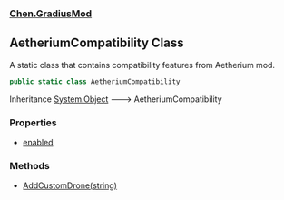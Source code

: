 
### [Chen.GradiusMod](./neHTXX+yFsk1RpXqjkv9zg 'Chen.GradiusMod')

## AetheriumCompatibility Class
A static class that contains compatibility features from Aetherium mod.  
```csharp
public static class AetheriumCompatibility
```
Inheritance [System.Object](https://docs.microsoft.com/en-us/dotnet/api/System.Object 'System.Object') &#129106; AetheriumCompatibility  

### Properties
- [enabled](./jJQAnuVVdkjIUk8KoCCbdw 'Chen.GradiusMod.AetheriumCompatibility.enabled')

### Methods
- [AddCustomDrone(string)](./WuUV9zoNs2AzYijpUrxYww 'Chen.GradiusMod.AetheriumCompatibility.AddCustomDrone(string)')
